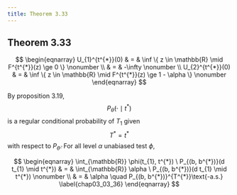 ```yaml
---
title: Theorem 3.33
---
```


## Theorem 3.33

$$
\begin{eqnarray}
    U_{1}^{t^{*}}(0)
    & = &
        \inf
        \{
            z \in \mathbb{R}
            \mid
            F^{t^{*}}(z)
            \ge
            0
        \}
    \nonumber
    \\
    & = &
        -\infty
    \nonumber
    \\
    U_{2}^{t^{*}}(0)
    & = &
        \inf
        \{
            z \in \mathbb{R}
            \mid
            F^{t^{*}}(z)
            \ge
            1 - \alpha
        \}
    \nonumber
\end{eqnarray}
$$

By proposition 3.19, $$P_{\bar{\theta}}(\cdot \mid t^{*})$$ is a regular conditional probability of $T_{1}$ given $$T^{*} = t^{*}$$ with respect to $P_{\bar{\theta}}$.
For all level $\alpha$ unabiased test $\phi$,

$$
\begin{eqnarray}
    \int_{\mathbb{R}}
        \phi(t_{1}, t^{*})
    \ P_{(b, b^{*})}(d t_{1} \mid t^{*})
    & = &
        \int_{\mathbb{R}}
            \alpha
        \ P_{(b, b^{*})}(d t_{1} \mid t^{*})
    \nonumber
    \\
    & = &
        \alpha
        \quad
        P_{(b, b^{*})}^{T^{*}}\text{-a.s.}
    \label{chap03_03_36}
\end{eqnarray}
$$
